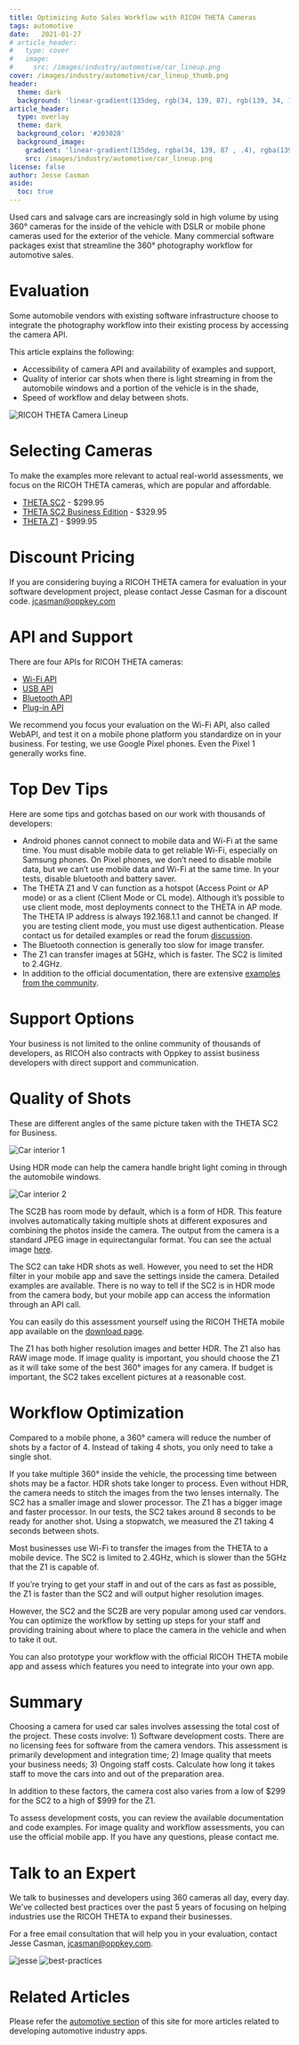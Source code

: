 ```yaml
---
title: Optimizing Auto Sales Workflow with RICOH THETA Cameras
tags: automotive
date:   2021-01-27 
# article_header:
#   type: cover
#   image:
#     src: /images/industry/automotive/car_lineup.png
cover: /images/industry/automotive/car_lineup_thumb.png
header:
  theme: dark
  background: 'linear-gradient(135deg, rgb(34, 139, 87), rgb(139, 34, 139))'
article_header:
  type: overlay
  theme: dark
  background_color: '#203028'
  background_image:
    gradient: 'linear-gradient(135deg, rgba(34, 139, 87 , .4), rgba(139, 34, 139, .4))'
    src: /images/industry/automotive/car_lineup.png
license: false
author: Jesse Casman
aside:
  toc: true
---
```


Used cars and salvage cars are increasingly sold in high volume by using 360° cameras for the inside of the vehicle with DSLR or mobile phone cameras used for the exterior of the vehicle.  Many commercial software packages exist that streamline the 360° photography workflow for automotive sales. 


# Evaluation 

Some automobile vendors with existing software infrastructure choose to integrate the photography workflow into their existing process by accessing the camera API.

This article explains the following:

* Accessibility of camera API and availability of examples and support,
* Quality of interior car shots when there is light streaming in from the automobile windows and a portion of the  vehicle is in the shade,
* Speed of workflow and delay between shots.

![RICOH THETA Camera Lineup](/webapi/images/camera/theta.png)

# Selecting Cameras

To make the examples more relevant to actual real-world assessments, we focus on the RICOH THETA cameras, which are popular and affordable. 

* [THETA SC2](https://us.ricoh-imaging.com/product/theta-sc2/) - $299.95
* [THETA SC2 Business Edition](https://us.ricoh-imaging.com/product/theta-sc2-b2b/) - $329.95
* [THETA Z1](https://us.ricoh-imaging.com/product/theta-z1/) - $999.95

# Discount Pricing

If you are considering buying a RICOH THETA camera for evaluation in your software development project, please contact Jesse Casman for a discount code. jcasman@oppkey.com

# API and Support

There are four APIs for RICOH THETA cameras:

* [Wi-Fi API](https://api.ricoh/docs/theta-web-api-v2.1/)
* [USB API](https://api.ricoh/docs/theta-usb-api/)
* [Bluetooth API](https://api.ricoh/docs/theta-ble-api/)
* [Plug-in API](https://api.ricoh/docs/theta-plugin/)

We recommend you focus your evaluation on the Wi-Fi API, also called WebAPI, and test it on a mobile phone platform you standardize on in your business. For testing, we use Google Pixel phones.  Even the Pixel 1 generally works fine.   

# Top Dev Tips

Here are some tips and gotchas based on our work with thousands of developers:

* Android phones cannot connect to mobile data and Wi-Fi at the same time.  You must disable mobile data to get reliable Wi-Fi, especially on Samsung phones. On Pixel phones, we don’t need to disable mobile data, but we can’t use mobile data and Wi-Fi at the same time.  In your tests, disable bluetooth and battery saver.  
* The THETA Z1 and V can function as a hotspot (Access Point or AP mode) or as a client (Client Mode or CL mode). Although it’s possible to use client mode, most deployments connect to the THETA in AP mode.  The THETA IP address is always 192.168.1.1 and cannot be changed.  If you are testing client mode, you must use digest authentication.  Please contact us for detailed examples or read the forum [discussion](https://community.theta360.guide/t/tip-developing-theta-client-mode-applications/2450/5?u=craig).
* The Bluetooth connection is generally too slow for image transfer.
* The Z1 can transfer images at 5GHz, which is faster.  The SC2 is limited to 2.4GHz.
* In addition to the official documentation, there are extensive [examples from the community](https://theta360.guide/special/sc2/).

# Support Options

Your business is not limited to the online community of thousands of developers, as RICOH also contracts with Oppkey to assist business developers with direct support and communication.

# Quality of Shots

These are different angles of the same picture taken with the THETA SC2 for Business.

![Car interior 1](/webapi/images/industry/automotive/interior_1.png)

Using HDR mode can help the camera handle bright light coming in through the automobile windows.

![Car interior 2](/webapi/images/industry/automotive/interior_2.png)

The SC2B has room mode by default, which is a form of HDR.  This feature involves automatically taking multiple shots at different exposures and combining the photos inside the camera.  The output from the camera is a standard JPEG image in equirectangular format.  You can see the actual image [here](https://theta360.com/s/sqOiVRxVv8wiSnYCo1abx23iC).

The SC2 can take HDR shots as well.  However, you need to set the HDR filter in your mobile app and save the settings inside the camera.  Detailed examples are available.  There is no way to tell if the SC2 is in HDR mode from the camera body, but your mobile app can access the information through an API call.

You can easily do this assessment yourself using the RICOH THETA mobile app available on the [download page](https://support.theta360.com/en/download/). 

The Z1 has both higher resolution images and better HDR.  The Z1 also has RAW image mode. If image quality is important, you should choose the Z1 as it will take some of the best 360° images for any camera.  If budget is important, the SC2 takes excellent pictures at a reasonable cost. 

# Workflow Optimization

Compared to a mobile phone, a 360° camera will reduce the number of shots by a factor of 4.  Instead of taking 4 shots, you only need to take a single shot.

If you take multiple 360° inside the vehicle, the processing time between shots may be a factor.  HDR shots take longer to process.  Even without HDR, the camera needs to stitch the images from the two lenses internally.  The SC2 has a smaller image and slower processor.  The Z1 has a bigger image and faster processor.  In our tests, the SC2 takes around 8 seconds to be ready for another shot.  Using a stopwatch, we measured the Z1 taking 4 seconds between shots.

Most businesses use Wi-Fi to transfer the images from the THETA to a mobile device.  The SC2 is limited to 2.4GHz, which is slower than the 5GHz that the Z1 is capable of.  

If you’re trying to get your staff in and out of the cars as fast as possible, the Z1 is faster than the SC2 and will output higher resolution images.

However, the SC2 and the SC2B are very popular among used car vendors.  You can optimize the workflow by setting up steps for your staff and providing training about where to place the camera in the vehicle and when to take it out.  

You can also prototype your workflow with the official RICOH THETA mobile app and assess which features you need to integrate into your own app. 

# Summary

Choosing a camera for used car sales involves assessing the total cost of the project.  These costs involve: 1) Software development costs.  There are no licensing fees for software from the camera vendors. This assessment is primarily development and integration time; 2) Image quality that meets your business needs; 3) Ongoing staff costs.  Calculate how long it takes staff to move the cars into and out of the preparation area.

In addition to these factors, the camera cost also varies from a low of $299 for the SC2 to a high of $999 for the Z1.

To assess development costs, you can review the available documentation and code examples. For image quality and workflow assessments, you can use the official mobile app.  If you have any questions, please contact me. 

# Talk to an Expert

We talk to businesses and developers using 360 cameras all day, every day.  We've collected
best practices over the past 5 years of focusing on helping industries use the RICOH THETA to
expand their businesses.

For a free email consultation that will help you in your evaluation, contact Jesse Casman, jcasman@oppkey.com.

![jesse](/webapi/images/oppkey/jesse.png)
![best-practices](webapi/images/oppkey/best-practices-small.png)



# Related Articles

Please refer the 
[automotive section](http://localhost:4000/webapi/archive.html?tag=automotive) of this site for more articles related
to developing automotive industry apps.